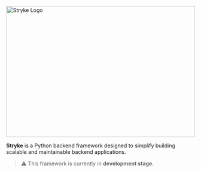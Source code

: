 <img src="https://github.com/DeveloperAromal/Stryke/blob/main/assets/logo02.png" alt="Stryke Logo" style="width:100%; height:350px;"/>

**Stryke** is a Python backend framework designed to simplify building scalable and maintainable backend applications.

> ⚠️ This framework is currently in **development stage**.
